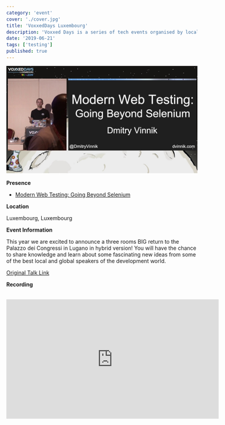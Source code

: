```yaml
---
category: 'event'
cover: './cover.jpg'
title: 'VoxxedDays Luxembourg'
description: 'Voxxed Days is a series of tech events organised by local community groups and supported by the Voxxed team'
date: '2019-06-21'
tags: ['testing']
published: true
---
```

![cover](./cover.jpg)

**Presence**

- [Modern Web Testing: Going Beyond Selenium]() 

**Location**

Luxembourg, Luxembourg

**Event Information**

This year we are excited to announce a three rooms BIG return to the Palazzo dei Congressi in Lugano in hybrid version! You will have the chance to share knowledge and learn about some fascinating new ideas from some of the best local and global speakers of the development world.

[Original Talk Link](https://romania.voxxeddays.com/2019/04/14/modern-web-testing-going-beyond-selenium-2/)

**Recording**

<br>

<iframe width="560" height="315" src="https://www.youtube.com/embed/05ZprOn7s4w" title="YouTube video player" frameborder="0" allow="accelerometer; autoplay; clipboard-write; encrypted-media; gyroscope; picture-in-picture" allowfullscreen></iframe>

<br>
